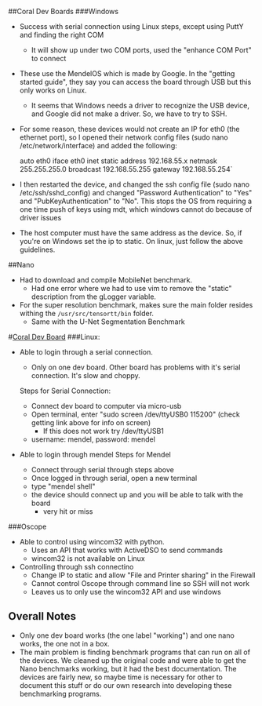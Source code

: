 ##Coral Dev Boards
###Windows
- Success with serial connection using Linux steps, except using PuttY and finding the right COM
    - It will show up under two COM ports, used the "enhance COM Port" to connect
- These use the MendelOS which is made by Google. In the "getting started guide", they say you can access the board
through USB but this only works on Linux.
    - It seems that Windows needs a driver to recognize the USB device, and Google did not make a driver. So, we have
    to try to SSH.
- For some reason, these devices would not create an IP for eth0 (the ethernet port), so I opened their network config
files (sudo nano /etc/network/interface) and added the following:


    auto eth0
    iface eth0 inet static
    address 192.168.55.x
    netmask 255.255.255.0
    broadcast 192.168.55.255
    gateway 192.168.55.254`
    
- I then restarted the device, and changed the ssh config file (sudo nano /etc/ssh/sshd_config) and changed
"Password Authentication" to "Yes" and "PubKeyAuthentication" to "No". This stops the OS from requiring a one time push
of keys using mdt, which windows cannot do because of driver issues
- The host computer must have the same address as the device. So, if you're on Windows set the ip to static. On linux,
just follow the above guidelines.

##Nano
- Had to download and compile MobileNet benchmark.
    - Had one error where we had to use vim to remove the "static" description from the gLogger variable.
- For the super resolution benchmark, makes sure the main folder resides withing the `/usr/src/tensortt/bin` folder.
    - Same with the U-Net Segmentation Benchmark
    
#[Coral Dev Board](https://coral.withgoogle.com/docs/dev-board/get-started/)
###Linux:
- Able to login through a serial connection.
	- Only on one dev board. Other board has problems with it's serial connection. It's slow and choppy.
	
	Steps for Serial Connection:
	- Connect dev board to computer via micro-usb
	- Open terminal, enter "sudo screen /dev/ttyUSB0 115200" (check getting link above for info on screen)
		- If this does not work try /dev/ttyUSB1
    - username: mendel, password: mendel
- Able to login through mendel
    Steps for Mendel
    - Connect through serial through steps above
    - Once logged in through serial, open a new terminal
    - type "mendel shell"
    - the device should connect up and you will be able to talk with the board
        - very hit or miss
    
    
###Oscope
- Able to control using wincom32 with python.
    - Uses an API that works with ActiveDSO to send commands
    - wincom32 is not available on Linux
- Controlling through ssh connectino
    - Change IP to static and allow "File and Printer sharing" in the Firewall
    - Cannot control Oscope through command line so SSH will not work
    - Leaves us to only use the wincom32 API and use windows
    
## Overall Notes
- Only one dev board works (the one label "working") and one nano works, the one not in a box.
- The main problem is finding benchmark programs that can run on all of the devices. We cleaned up the original code and
were able to get the Nano benchmarks working, but it had the best documentation. The devices are fairly new, so maybe
time is necessary for other to document this stuff or do our own research into developing these benchmarking programs.
    
    